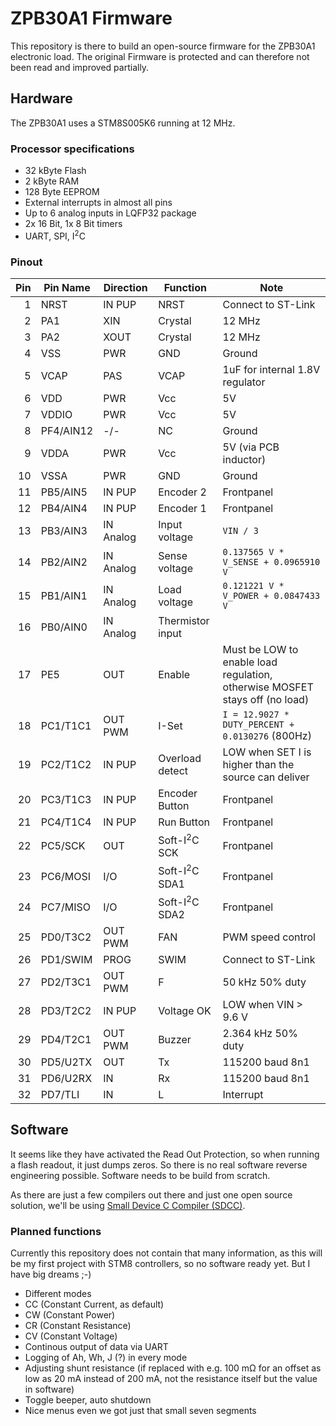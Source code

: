 # ZPB30A1 Firmware

This repository is there to build an open-source firmware for the ZPB30A1 electronic load. The original Firmware is protected and can therefore not been read and improved partially.

## Hardware

The ZPB30A1 uses a STM8S005K6 running at 12 MHz.

### Processor specifications

- 32 kByte Flash
- 2 kByte RAM
- 128 Byte EEPROM
- External interrupts in almost all pins
- Up to 6 analog inputs in LQFP32 package
- 2x 16 Bit, 1x 8 Bit timers
- UART, SPI, I<sup>2</sup>C

### Pinout

| Pin  | Pin Name | Direction | Function                 | Note
| ---: | -------- | --------- | ------------------------ | ---
|   1  | NRST     | IN PUP    | NRST                     | Connect to ST-Link
|   2  | PA1      | XIN       | Crystal                  | 12 MHz
|   3  | PA2      | XOUT      | Crystal                  | 12 MHz
|   4  | VSS      | PWR       | GND                      | Ground
|   5  | VCAP     | PAS       | VCAP                     | 1uF for internal 1.8V regulator
|   6  | VDD      | PWR       | Vcc                      | 5V
|   7  | VDDIO    | PWR       | Vcc                      | 5V
|   8  | PF4/AIN12| -/-       | NC                       | Ground
|   9  | VDDA     | PWR       | Vcc                      | 5V (via PCB inductor)
|  10  | VSSA     | PWR       | GND                      | Ground
|  11  | PB5/AIN5 | IN PUP    | Encoder 2                | Frontpanel
|  12  | PB4/AIN4 | IN PUP    | Encoder 1                | Frontpanel
|  13  | PB3/AIN3 | IN Analog | Input voltage            | `VIN / 3`
|  14  | PB2/AIN2 | IN Analog | Sense voltage            | `0.137565 V * V_SENSE + 0.0965910 V`
|  15  | PB1/AIN1 | IN Analog | Load voltage             | `0.121221 V * V_POWER + 0.0847433 V`
|  16  | PB0/AIN0 | IN Analog | Thermistor input         | <!--`t = 121.104 - 22.8585 * V_TEMP` (±1°C)-->
|  17  | PE5      | OUT       | Enable                   | Must be LOW to enable load regulation, otherwise MOSFET stays off (no load)
|  18  | PC1/T1C1 | OUT PWM   | I-Set                    | `I = 12.9027 * DUTY_PERCENT + 0.0130276` (800Hz)
|  19  | PC2/T1C2 | IN PUP    | Overload detect          | LOW when SET I is higher than the source can deliver
|  20  | PC3/T1C3 | IN PUP    | Encoder Button           | Frontpanel
|  21  | PC4/T1C4 | IN PUP    | Run Button               | Frontpanel
|  22  | PC5/SCK  | OUT       | Soft-I<sup>2</sup>C SCK  | Frontpanel
|  23  | PC6/MOSI | I/O       | Soft-I<sup>2</sup>C SDA1 | Frontpanel
|  24  | PC7/MISO | I/O       | Soft-I<sup>2</sup>C SDA2 | Frontpanel
|  25  | PD0/T3C2 | OUT PWM   | FAN                      | PWM speed control
|  26  | PD1/SWIM | PROG      | SWIM                     | Connect to ST-Link
|  27  | PD2/T3C1 | OUT PWM   | F                        | 50 kHz 50% duty
|  28  | PD3/T2C2 | IN PUP    | Voltage OK               | LOW when VIN > 9.6 V
|  29  | PD4/T2C1 | OUT PWM   | Buzzer                   | 2.364 kHz 50% duty
|  30  | PD5/U2TX | OUT       | Tx                       | 115200 baud 8n1
|  31  | PD6/U2RX | IN        | Rx                       | 115200 baud 8n1
|  32  | PD7/TLI  | IN        | L                        | Interrupt

## Software

It seems like they have activated the Read Out Protection, so when running a flash readout, it just dumps zeros. So there is no real software reverse engineering possible. Software needs to be build from scratch.

As there are just a few compilers out there and just one open source solution, we'll be using [Small Device C Compiler (SDCC)](http://sdcc.sourceforge.net/).

### Planned functions

Currently this repository does not contain that many information, as this will be my first project with STM8 controllers, so no software ready yet. But I have big dreams ;-)

- Different modes
 - CC (Constant Current, as default)
 - CW (Constant Power)
 - CR (Constant Resistance)
 - CV (Constant Voltage)
- Continous output of data via UART
- Logging of Ah, Wh, J (?) in every mode
- Adjusting shunt resistance (if replaced with e.g. 100 mΩ for an offset as low as 20 mA instead of 200 mA, not the resistance itself but the value in software)
- Toggle beeper, auto shutdown
- Nice menus even we got just that small seven segments